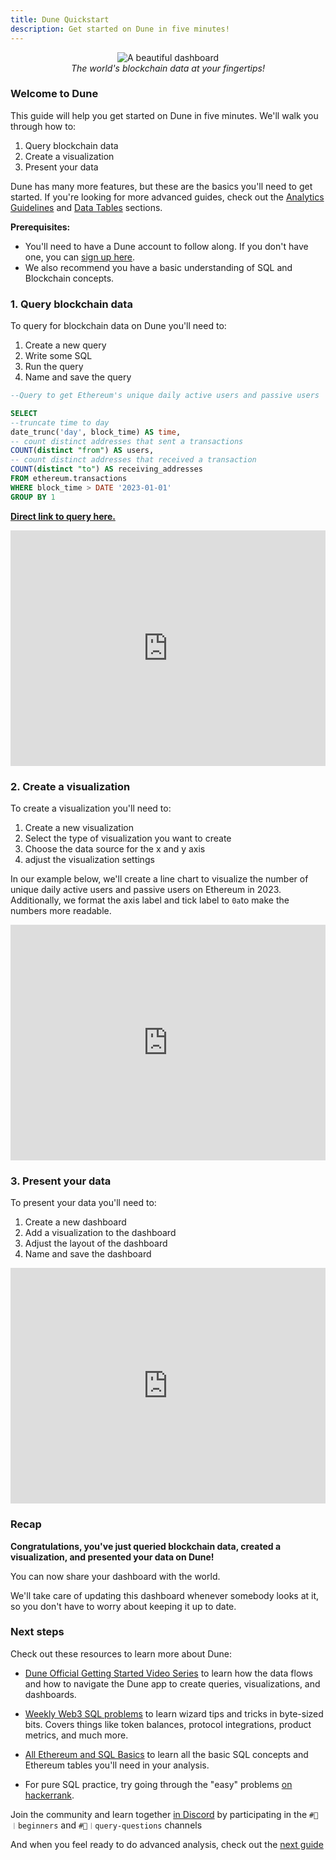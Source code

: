 ```yaml
---
title: Dune Quickstart
description: Get started on Dune in five minutes!
---
```

<p align="center">
  <img src="../images/quickstart-cover.jpeg" alt="A beautiful dashboard" title="Dashboard" /><br />
  <em>The world's blockchain data at your fingertips!</em>
</p>


### Welcome to Dune


This guide will help you get started on Dune in five minutes. We'll walk you through how to:

1. Query blockchain data
2. Create a visualization
3. Present your data

Dune has many more features, but these are the basics you'll need to get started. If you're looking for more advanced guides, check out the [Analytics Guidelines](analytics_guidelines.md) and [Data Tables](data-tables/index.md) sections.

**Prerequisites:**   
- You'll need to have a Dune account to follow along. If you don't have one, you can [sign up here](https://dune.com/auth/register).  
- We also recommend you have a basic understanding of SQL and Blockchain concepts.

### 1. Query blockchain data

To query for blockchain data on Dune you'll need to:

1. Create a new query
2. Write some SQL
3. Run the query
4. Name and save the query

```sql
--Query to get Ethereum's unique daily active users and passive users  in 2023

SELECT  
--truncate time to day
date_trunc('day', block_time) AS time,
-- count distinct addresses that sent a transactions
COUNT(distinct "from") AS users,
-- count distinct addresses that received a transaction
COUNT(distinct "to") AS receiving_addresses
FROM ethereum.transactions
WHERE block_time > DATE '2023-01-01'
GROUP BY 1
```

**[Direct link to query here.](https://dune.com/queries/2335378)**  

<div style="position: relative; padding-bottom: calc(66.66666666666666% + 41px); height: 0;"><iframe src="https://demo.arcade.software/gT2ctqjvwIuX5xUXPx5S?embed" frameborder="0" loading="lazy" webkitallowfullscreen mozallowfullscreen allowfullscreen style="position: absolute; top: 0; left: 0; width: 100%; height: 100%;color-scheme: light;" title="Dashboards"></iframe></div>



### 2. Create a visualization

To create a visualization you'll need to:

1. Create a new visualization
2. Select the type of visualization you want to create
3. Choose the data source for the x and y axis
4. adjust the visualization settings

In our example below, we'll create a line chart to visualize the number of unique daily active users and passive users on Ethereum in 2023. Additionally, we format the axis label and tick label to `0a`to make the numbers more readable.

<div style="position: relative; padding-bottom: calc(66.66666666666666% + 41px); height: 0;"><iframe src="https://demo.arcade.software/nNxDjw8vBmp34u3aNU0R?embed" frameborder="0" loading="lazy" webkitallowfullscreen mozallowfullscreen allowfullscreen style="position: absolute; top: 0; left: 0; width: 100%; height: 100%;color-scheme: light;" title="Dashboards"></iframe></div>


### 3. Present your data

To present your data you'll need to:

1. Create a new dashboard
2. Add a visualization to the dashboard
3. Adjust the layout of the dashboard
4. Name and save the dashboard

<div style="position: relative; padding-bottom: calc(66.66666666666666% + 41px); height: 0;"><iframe src="https://demo.arcade.software/xTAXmlo0nCL0FOn38hW9?embed" frameborder="0" loading="lazy" webkitallowfullscreen mozallowfullscreen allowfullscreen style="position: absolute; top: 0; left: 0; width: 100%; height: 100%;color-scheme: light;" title="Creating a dashboard"></iframe></div>


### Recap

**Congratulations, you've just queried blockchain data, created a visualization, and presented your data on Dune!**

You can now share your dashboard with the world.

We'll take care of updating this dashboard whenever somebody looks at it, so you don't have to worry about keeping it up to date.

### Next steps

Check out these resources to learn more about Dune:

- [Dune Official Getting Started Video Series](https://www.youtube.com/watch?v=S-cctFmR828&list=PLK3b5d4iK10ext4v-GBySekaA8-GP8quD&index=1) to learn how the data flows and how to navigate the Dune app to create queries, visualizations, and dashboards. 

- [Weekly Web3 SQL problems](https://daodatadesign.notion.site/Web3-SQL-Weekly-0bababb5e59a412bb73594c512db8cc1) to learn wizard tips and tricks in byte-sized bits. Covers things like token balances, protocol integrations, product metrics, and much more.

- [All Ethereum and SQL Basics](https://web3datadegens.substack.com/p/a-basic-wizard-guide-to-dune-sql) to learn all the basic SQL concepts and Ethereum tables you'll need in your analysis.

- For pure SQL practice, try going through the "easy" problems [on hackerrank](https://www.hackerrank.com/domains/sql).

Join the community and learn together [in Discord](https://discord.com/invite/ErrzwBz) by participating in the `#🐥︱beginners` and `#🙋︱query-questions` channels

And when you feel ready to do advanced analysis, check out the [next guide](analytics_guidelines.md)